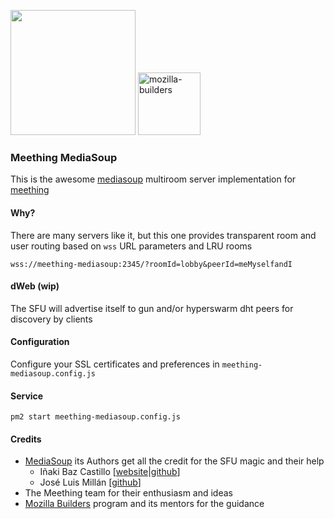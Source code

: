 <img src="https://i.imgur.com/XS79fTC.png" width=200> <img  alt="mozilla-builders" src="https://user-images.githubusercontent.com/1423657/81992335-85346480-9643-11ea-8754-8275e98e06bc.png" width=100 />

### Meething MediaSoup

This is the awesome [mediasoup](https://mediasoup.org) multiroom server implementation for [meething](https://github.com/meething/meething) 

#### Why?
There are many servers like it, but this one provides transparent room and user routing based on `wss` URL parameters and LRU rooms

```
wss://meething-mediasoup:2345/?roomId=lobby&peerId=meMyselfandI
```

#### dWeb (wip)
The SFU will advertise itself to gun and/or hyperswarm dht peers for discovery by clients

#### Configuration
Configure your SSL certificates and preferences in `meething-mediasoup.config.js`

#### Service
```
pm2 start meething-mediasoup.config.js
```

#### Credits

* [MediaSoup](https://mediasoup.org) its Authors get all the credit for the SFU magic and their help
  * Iñaki Baz Castillo [[website](https://inakibaz.me)|[github](https://github.com/ibc/)]
  * José Luis Millán [[github](https://github.com/jmillan/)]
* The Meething team for their enthusiasm and ideas
* [Mozilla Builders](https://builders.mozilla.community) program and its mentors for the guidance


